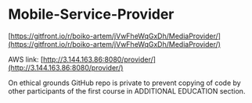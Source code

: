 # Mobile-Service-Provider

[https://gitfront.io/r/boiko-artem/jVwFheWqGxDh/MediaProvider/](https://gitfront.io/r/boiko-artem/jVwFheWqGxDh/MediaProvider/)

AWS link: 
[http://3.144.163.86:8080/provider/](http://3.144.163.86:8080/provider/)

On ethical grounds GitHub repo is private 
to prevent copying of code by other participants 
of the first course in ADDITIONAL EDUCATION section.
